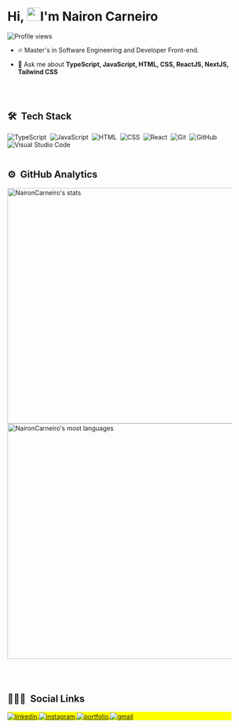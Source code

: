 
<h1 align="left">Hi, <img src="https://raw.githubusercontent.com/kaueMarques/kaueMarques/master/hi.gif" width="30px">I'm Nairon Carneiro</h1>
<p align="left"> <img src="https://komarev.com/ghpvc/?username=naironcarneiro&color=blue" alt="Profile views" /> </p>

- 🔥 Master's in Software Engineering and Developer Front-end.

- 💬 Ask me about **TypeScript, JavaScript, HTML, CSS, ReactJS, NextJS, Tailwind CSS**


<br><br>

## 🛠 &nbsp;Tech Stack

![TypeScript](https://img.shields.io/badge/-TypeScript-05122A?style=flat&logo=typescript)&nbsp;
![JavaScript](https://img.shields.io/badge/-JavaScript-05122A?style=flat&logo=javascript)&nbsp;
![HTML](https://img.shields.io/badge/-HTML-05122A?style=flat&logo=HTML5)&nbsp;
![CSS](https://img.shields.io/badge/-CSS-05122A?style=flat&logo=CSS3&logoColor=1572B6)&nbsp;
![React](https://img.shields.io/badge/-React.js-05122A?style=flat&logo=react.js)&nbsp;
![Git](https://img.shields.io/badge/-Git-05122A?style=flat&logo=git)&nbsp;
![GitHub](https://img.shields.io/badge/-GitHub-05122A?style=flat&logo=github)&nbsp;
![Visual Studio Code](https://img.shields.io/badge/-Visual%20Studio%20Code-05122A?style=flat&logo=visual-studio-code&logoColor=007ACC)&nbsp;
<br><br>

## ⚙️ &nbsp;GitHub Analytics

<p align="left">
<img width="530em" src="https://github-readme-stats.vercel.app/api?username=NaironCarneiro&show_icons=true&theme=tokyonight" alt="NaironCarneiro's stats"/>
<img width="530em" src="https://github-readme-stats.vercel.app/api/top-langs/?username=NaironCarneiro&layout=compact&theme=tokyonight" alt="NaironCarneiro's most languages"/>
</p>

<br><br>

## 👨🏽‍🦲 &nbsp;Social Links

<p align="left" style="background:yellow">
<a href="https://br.linkedin.com/in/nairon-santos-carneiro-7103a9157" target="_blank">
  <img align="center" src="https://img.shields.io/badge/-naironcarneiro-05122A?style=flat&logo=linkedin" alt="linkedin"/>
</a>
<a href="https://instagram.com/naironsant0s" target="_blank">
 <img align="center" src="https://img.shields.io/badge/-naironsantos-05122A?style=flat&logo=instagram" alt="instagram"/>
</a>
<a href="https://ncarneiro.vercel.app" target="_blank">
 <img align="center" src="https://img.shields.io/badge/-naironcarneiro-05122A?logo=portfolio" alt="portfolio"/>
</a>
<a href="mailto:nsantoscarneiro@gmail.com" target="_blank">
 <img align="center" src="https://img.shields.io/badge/-naironcarneiro-05122A?logo=gmail" alt="gmail"/>
</a>

</p>
